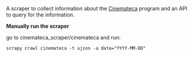 A scraper to collect information about the [Cinemateca](www.cinemateca.pt) program and an API to query for the information.

__Manually run the scraper__

go to cinemateca_scraper/cinemateca and run:

    scrapy crawl cinemateca -t ujson -a date="YYYY-MM-DD"
